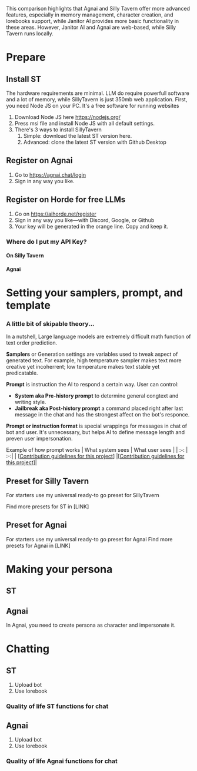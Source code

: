 This comparison highlights that Agnai and Silly Tavern offer more advanced features, especially in memory management, character creation, and lorebooks support, while Janitor AI provides more basic functionality in these areas. However, Janitor AI and Agnai are web-based, while Silly Tavern runs locally.

# Prepare
## Install ST
The hardware requirements are minimal. LLM do require powerfull software and a lot of memory, while SillyTavern is just 350mb web application. First, you need Node JS on your PC. It's a free software for running websites
1. Download Node JS here https://nodejs.org/
1. Press msi file and install Node JS with all default settings. 
1. There's 3 ways to install SillyTavern
    1. Simple: download the latest ST version here.
    1. Advanced: clone the latest ST version with Github Desktop 

## Register on Agnai
1. Go to https://agnai.chat/login
1. Sign in any way you like.

## Register on Horde for free LLMs
1. Go on https://aihorde.net/register
1. Sign in any way you like—with Discord, Google, or Github
1. Your key will be generated in the orange line. Copy and keep it. 
### Where do I put my API Key?
#### On Silly Tavern
#### Agnai

# Setting your samplers, prompt, and template
### A little bit of skipable theory...
In a nutshell, Large language models are extremely difficult math function of text order prediction.

**Samplers** or Generation settings are variables used to tweak aspect of generated text. For example, high temperature sampler makes text more creative yet incoherrent; low temperature makes text stable yet predicatable. 

**Prompt** is instruction the AI to respond a certain way. User can control:
* **System aka Pre-history prompt** to determine general congtext and writing style.
* **Jailbreak aka Post-history prompt** a command placed right after last message in the chat and has the strongest affect on the bot's responce.

**Prompt or instruction format** is special wrappings for messages in chat of bot and user. It's unnecessary, but helps AI to define message length and preven user impersonation. 

Example of how prompt works
| What system sees     | What user sees |
| :-: | :-:|
| [[Contribution guidelines for this project](docs/CONTRIBUTING.md)] |[[Contribution guidelines for this project](docs/CONTRIBUTING.md)]|


## Preset for Silly Tavern
For starters use my universal ready-to go preset for SillyTavern

Find more presets for ST in [LINK]

## Preset for Agnai
For starters use my universal ready-to go preset for Agnai
Find more presets for Agnai in [LINK]

# Making your persona
## ST
## Agnai
In Agnai, you need to create persona as character and impersonate it.

# Chatting
## ST
1. Upload bot
1. Use lorebook

### Quality of life ST functions for chat

## Agnai
1. Upload bot
1. Use lorebook

### Quality of life Agnai functions for chat
